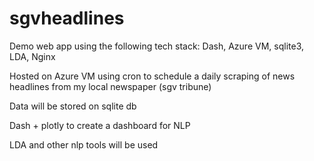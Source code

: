 # sgvheadlines

Demo web app using the following tech stack: Dash, Azure VM, sqlite3, LDA, Nginx

Hosted on Azure VM using cron to schedule a daily scraping of news headlines from my local newspaper (sgv tribune)

Data will be stored on sqlite db

Dash + plotly to create a dashboard for NLP

LDA and other nlp tools will be used